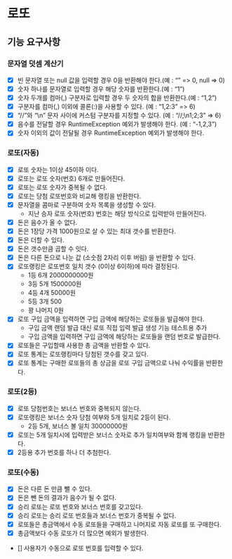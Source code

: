 # 로또
## 기능 요구사항
### 문자열 덧셈 계산기
- [x] 빈 문자열 또는 null 값을 입력할 경우 0을 반환해야 한다.(예 : “” => 0, null => 0)
- [x] 숫자 하나를 문자열로 입력할 경우 해당 숫자를 반환한다.(예 : “1”)
- [x] 숫자 두개를 컴마(,) 구분자로 입력할 경우 두 숫자의 합을 반환한다.(예 : “1,2”)
- [x] 구분자를 컴마(,) 이외에 콜론(:)을 사용할 수 있다. (예 : “1,2:3” => 6)
- [x] “//”와 “\n” 문자 사이에 커스텀 구분자를 지정할 수 있다. (예 : “//;\n1;2;3” => 6)
- [x] 음수를 전달할 경우 RuntimeException 예외가 발생해야 한다. (예 : “-1,2,3”)
- [x] 숫자 이외의 값이 전달될 경우 RuntimeException 예외가 발생해야 한다.

### 로또(자동)
- [x] 로또 숫자는 1이상 45이하 이다.
- [x] 로또는 로또 숫자(번호) 6개로 만들어진다.
- [x] 로또는 로또 숫자가 중복될 수 없다.
- [x] 로또는 당첨 로또번호와 비교해 랭킹을 반환한다.
- [x] 문자열을 콤마로 구분하여 숫자 목록을 생성할 수 있다.
  - 지난 승자 로또 숫자(번호) 번호는 해당 방식으로 입력받아 만들어진다.
- [x] 돈은 음수가 올 수 없다.
- [x] 돈은 1장당 가격 1000원으로 살 수 있는 최대 갯수를 반환한다.
- [x] 돈은 더할 수 있다.
- [x] 돈은 갯수만큼 곱할 수 잇다.
- [x] 돈은 다른 돈으로 나눈 값 (소숫점 2자리 이후 버림) 을 반환할 수 있다.
- [x] 로또랭킹은 로또번호 일치 갯수 (0이상 6이하)에 따라 결정된다.
  - 1등 6개 2000000000원
  - 3등 5개 1500000원
  - 4등 4개 50000원
  - 5등 3개 500
  - 꽝 나머지 0원
- [x] 로또 구입 금액을 입력하면 구입 금액에 해당하는 로또들을 발급해야 한다.
  - 구입 금액 랜덤 발급 대신 로또 직접 입력 발급 생성 기능 테스트용 추가
  - 구입 금액을 입력하면 구입 금액에 해당하는 로또들을 랜덤 번호로 발급한다.
- [x] 로또들은 구입할때 사용한 총 금액을 반환할 수 있다.
- [x] 로또 통계는 로또랭킹마다 당첨된 갯수를 갖고 있다.
- [x] 로또 통계는 구매한 로또들의 총 상금을 로또 구입 금액으로 나눠 수익률을 반환한다.

### 로또(2등)
- [x] 로또 당첨번호는 보너스 번호와 중복되지 않는다.
- [x] 로또랭킹은 보너스 숫자 당첨 여부와 5개 일치로 2등이 된다.
  - 2등 5개, 보너스 볼 일치 30000000원 
- [x] 로또는 5개 일치시에 입력받은 보너스 숫자로 추가 일치여부와 함께 랭킹을 반환한다. 
- [x] 2등용 추가 번호를 하나 더 추첨한다.

### 로또(수동)
- [x] 돈은 다른 돈 만큼 뺄 수 있다.
- [x] 돈은 뺀 돈의 결과가 음수가 될 수 없다.
- [x] 승리 로또는 로또 번호와 보너스 번호를 갖고있다.
- [x] 승리 로또는 승리 로또 번호들과 보너스 번호가 중복될 수 없다.
- [x] 로또들은 총금액에서 수동 로또들을 구매하고 나머지로 자동 로또를 또 구매한다.
- [x] 총금액보다 수동 로또가 더 많으면 예외가 발생한다.
- [] 사용자가 수동으로 로또 번호를 입력할 수 있다.